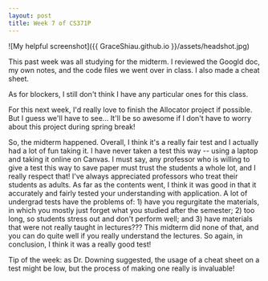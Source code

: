 ```yaml
---
layout: post
title: Week 7 of CS371P
---
```

![My helpful screenshot]({{ GraceShiau.github.io }}/assets/headshot.jpg)

This past week was all studying for the midterm. I reviewed the Googld doc, my own notes, and the code files we went over in class. I also made a cheat sheet.

As for blockers, I still don't think I have any particular ones for this class.

For this next week, I'd really love to finish the Allocator project if possible. But I guess we'll have to see... It'll be so awesome if I don't have to worry about this project during spring break!

So, the midterm happened. Overall, I think it's a really fair test and I actually had a lot of fun taking it. I have never taken a test this way -- using a laptop and taking it online on Canvas. I must say, any professor who is willing to give a test this way to save paper must trust the students a whole lot, and I really respect that! I've always appreciated professors who treat their students as adults. As far as the contents went, I think it was good in that it accurately and fairly tested your understanding with application. A lot of undergrad tests have the problems of: 1) have you regurgitate the materials, in which you mostly just forget what you studied after the semester; 2) too long, so students stress out and don't perform well; and 3) have materials that were not really taught in lectures??? This midterm did none of that, and you can do quite well if you really understand the lectures. So again, in conclusion, I think it was a really good test!

Tip of the week: as Dr. Downing suggested, the usage of a cheat sheet on a test might be low, but the process of making one really is invaluable!


<script>
  (function(i,s,o,g,r,a,m){i['GoogleAnalyticsObject']=r;i[r]=i[r]||function(){
  (i[r].q=i[r].q||[]).push(arguments)},i[r].l=1*new Date();a=s.createElement(o),
  m=s.getElementsByTagName(o)[0];a.async=1;a.src=g;m.parentNode.insertBefore(a,m)
  })(window,document,'script','//www.google-analytics.com/analytics.js','ga');

  ga('create', 'UA-73081993-1', 'auto');
  ga('send', 'pageview');
</script>

